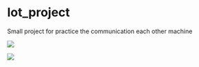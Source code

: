 # Iot_project

Small project for practice the communication each other machine

![]([https://drive.google.com/uc?export=download&id=12uQFOd1FYK8tCztuKR8pqGL6_J-Mycsi](https://drive.google.com/uc?export=download&id=12uQFOd1FYK8tCztuKR8pqGL6_J-Mycsi))

![]([https://drive.google.com/uc?export=download&id=11-4P4uDzyemlccDjqBEDPKdk927KukHk](https://drive.google.com/uc?export=download&id=11-4P4uDzyemlccDjqBEDPKdk927KukHk))